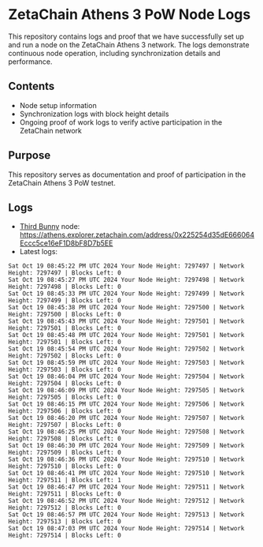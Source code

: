 # ZetaChain Athens 3 PoW Node Logs
This repository contains logs and proof that we have successfully set up and run a node on the ZetaChain Athens 3 network. The logs demonstrate continuous node operation, including synchronization details and performance.

## Contents
- Node setup information
- Synchronization logs with block height details
- Ongoing proof of work logs to verify active participation in the ZetaChain network

## Purpose
This repository serves as documentation and proof of participation in the ZetaChain Athens 3 PoW testnet.

## Logs

- [Third Bunny](https://thirdbunny.xyz/) node: https://athens.explorer.zetachain.com/address/0x225254d35dE666064Eccc5ce16eF1D8bF8D7b5EE
- Latest logs:
```
Sat Oct 19 08:45:22 PM UTC 2024 Your Node Height: 7297497 | Network Height: 7297497 | Blocks Left: 0
Sat Oct 19 08:45:27 PM UTC 2024 Your Node Height: 7297498 | Network Height: 7297498 | Blocks Left: 0
Sat Oct 19 08:45:33 PM UTC 2024 Your Node Height: 7297499 | Network Height: 7297499 | Blocks Left: 0
Sat Oct 19 08:45:38 PM UTC 2024 Your Node Height: 7297500 | Network Height: 7297500 | Blocks Left: 0
Sat Oct 19 08:45:43 PM UTC 2024 Your Node Height: 7297501 | Network Height: 7297501 | Blocks Left: 0
Sat Oct 19 08:45:48 PM UTC 2024 Your Node Height: 7297501 | Network Height: 7297501 | Blocks Left: 0
Sat Oct 19 08:45:54 PM UTC 2024 Your Node Height: 7297502 | Network Height: 7297502 | Blocks Left: 0
Sat Oct 19 08:45:59 PM UTC 2024 Your Node Height: 7297503 | Network Height: 7297503 | Blocks Left: 0
Sat Oct 19 08:46:04 PM UTC 2024 Your Node Height: 7297504 | Network Height: 7297504 | Blocks Left: 0
Sat Oct 19 08:46:09 PM UTC 2024 Your Node Height: 7297505 | Network Height: 7297505 | Blocks Left: 0
Sat Oct 19 08:46:15 PM UTC 2024 Your Node Height: 7297506 | Network Height: 7297506 | Blocks Left: 0
Sat Oct 19 08:46:20 PM UTC 2024 Your Node Height: 7297507 | Network Height: 7297507 | Blocks Left: 0
Sat Oct 19 08:46:25 PM UTC 2024 Your Node Height: 7297508 | Network Height: 7297508 | Blocks Left: 0
Sat Oct 19 08:46:30 PM UTC 2024 Your Node Height: 7297509 | Network Height: 7297509 | Blocks Left: 0
Sat Oct 19 08:46:36 PM UTC 2024 Your Node Height: 7297510 | Network Height: 7297510 | Blocks Left: 0
Sat Oct 19 08:46:41 PM UTC 2024 Your Node Height: 7297510 | Network Height: 7297511 | Blocks Left: 1
Sat Oct 19 08:46:47 PM UTC 2024 Your Node Height: 7297511 | Network Height: 7297511 | Blocks Left: 0
Sat Oct 19 08:46:52 PM UTC 2024 Your Node Height: 7297512 | Network Height: 7297512 | Blocks Left: 0
Sat Oct 19 08:46:57 PM UTC 2024 Your Node Height: 7297513 | Network Height: 7297513 | Blocks Left: 0
Sat Oct 19 08:47:03 PM UTC 2024 Your Node Height: 7297514 | Network Height: 7297514 | Blocks Left: 0
```
